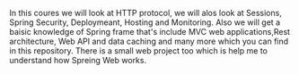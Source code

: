 In this coures we will look at HTTP protocol, we will alos look at Sessions, Spring Security, Deploymeant, Hosting and Monitoring.
Also we will get a baisic knowledge of Spring frame that's include MVC web applications,Rest architecture, Web API and data caching and many more which you can find in this repository. There is a small web project too which is help me to understand how Spreing Web works.
